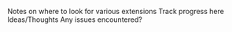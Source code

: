 Notes on where to look for various extensions
Track progress here
Ideas/Thoughts
Any issues encountered?
